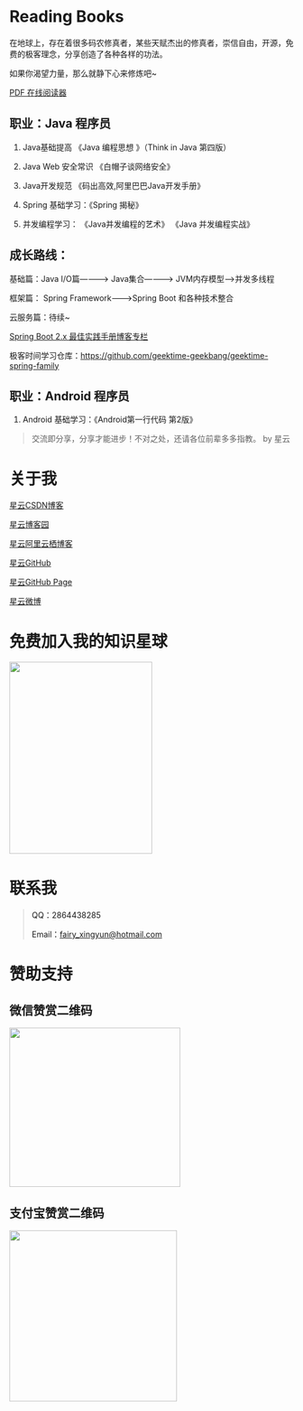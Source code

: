 # Reading Books

在地球上，存在着很多码农修真者，某些天赋杰出的修真者，崇信自由，开源，免费的极客理念，分享创造了各种各样的功法。

如果你渴望力量，那么就静下心来修炼吧~

[PDF 在线阅读器](http://web.jisupdf.com/)

## 职业：Java 程序员

1.   Java基础提高 《Java 编程思想 》（Think in Java 第四版）

2.   Java Web 安全常识 《白帽子谈网络安全》

3.   Java开发规范 《码出高效,阿里巴巴Java开发手册》

4.   Spring 基础学习：《Spring 揭秘》

5.   并发编程学习： 《Java并发编程的艺术》 《Java 并发编程实战》

## 成长路线：

基础篇：Java I/O篇————> Java集合————> JVM内存模型——>并发多线程
 
框架篇： Spring Framework———>Spring Boot 和各种技术整合

云服务篇：待续~

[Spring Boot 2.x 最佳实践手册博客专栏](https://blog.csdn.net/hadues/column/info/33374)

极客时间学习仓库：https://github.com/geektime-geekbang/geektime-spring-family

## 职业：Android 程序员

1. Android 基础学习：《Android第一行代码 第2版》


> 交流即分享，分享才能进步！不对之处，还请各位前辈多多指教。  by 星云


# 关于我

[星云CSDN博客](https://blog.csdn.net/hadues)

[星云博客园](http://www.cnblogs.com/xingyunblog)

[星云阿里云栖博客](https://yq.aliyun.com/u/xingyunsky)

[星云GitHub](https://github.com/geekxingyun)

[星云GitHub Page](http://www.520geek.cn)

[星云微博](https://weibo.com/xingyunsky)

# 免费加入我的知识星球

<p><a href="https://github.com/geekxingyun/SpringBootBestPracticesSample/blob/master/resources/images/my_world.png?raw=true"> <img src="https://github.com/geekxingyun/SpringBootBestPracticesSample/blob/master/resources/images/my_world.png?raw=true" width="253" height="340"><a><p>

# 联系我

> QQ：2864438285　
> 
> Email：fairy_xingyun@hotmail.com   

# 赞助支持

<h2>微信赞赏二维码</h2>
<p><img src="https://img2018.cnblogs.com/blog/622489/201812/622489-20181215164147325-217176189.png" alt="" width="303" height="282"></p>
<h2>支付宝赞赏二维码</h2>
<p><img src="https://img2018.cnblogs.com/blog/622489/201812/622489-20181215164420863-364321980.png" alt="" width="297" height="303"></p>
